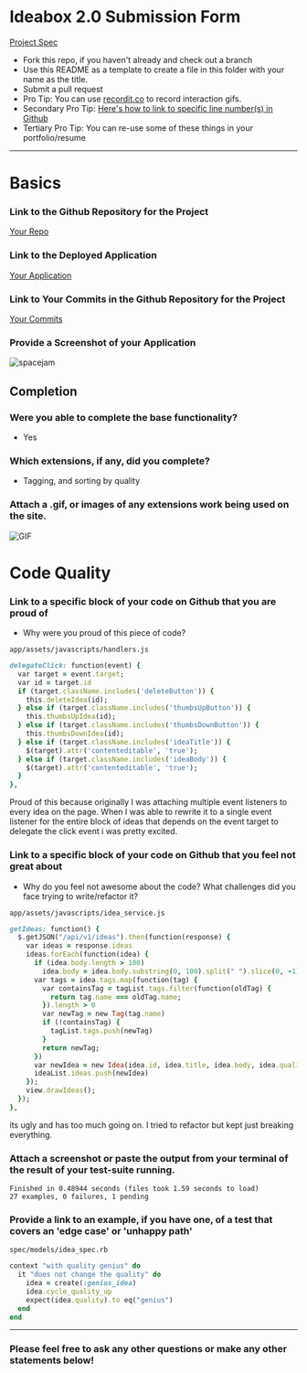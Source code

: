# Ideabox 2.0 Submission Form
[Project Spec](https://github.com/turingschool/curriculum/blob/master/source/projects/revenge_of_idea_box.markdown)

* Fork this repo, if you haven't already and check out a branch
* Use this README as a template to create a file in this folder with your name as the title.
* Submit a pull request
* Pro Tip: You can use [recordit.co](http://recordit.co/) to record interaction gifs.
* Secondary Pro Tip: [Here's how to link to specific line number(s) in Github](http://stackoverflow.com/questions/23821235/how-to-link-to-specific-line-number-on-github)
* Tertiary Pro Tip: You can re-use some of these things in your portfolio/resume

------

# Basics

### Link to the Github Repository for the Project
[Your Repo](https://github.com/jwashke/idea-box)

### Link to the Deployed Application
[Your Application](http://ideas-box.herokuapp.com/)

### Link to Your Commits in the Github Repository for the Project
[Your Commits](https://github.com/jwashke/idea-box/commits/master)

### Provide a Screenshot of your Application
![spacejam](https://s3-us-west-2.amazonaws.com/rails-misc-pictures/Screen+Shot+2016-06-30+at+10.47.45+AM.png)

## Completion

### Were you able to complete the base functionality?

* Yes

### Which extensions, if any, did you complete?

* Tagging, and sorting by quality

### Attach a .gif, or images of any extensions work being used on the site.

![GIF](http://g.recordit.co/8HuLPvgaZe.gif)

# Code Quality

### Link to a specific block of your code on Github that you are proud of
* Why were you proud of this piece of code?
```
app/assets/javascripts/handlers.js
```
```ruby
delegateClick: function(event) {
  var target = event.target;
  var id = target.id
  if (target.className.includes('deleteButton')) {
    this.deleteIdea(id);
  } else if (target.className.includes('thumbsUpButton')) {
    this.thumbsUpIdea(id);
  } else if (target.className.includes('thumbsDownButton')) {
    this.thumbsDownIdea(id);
  } else if (target.className.includes('ideaTitle')) {
    $(target).attr('contenteditable', 'true');
  } else if (target.className.includes('ideaBody')) {
    $(target).attr('contenteditable', 'true');
  }
},
```

Proud of this because originally I was attaching multiple event listeners to every idea on the page. When I was able to rewrite it to a single event listener for the entire block of ideas that depends on the event target to delegate the click event i was pretty excited.
### Link to a specific block of your code on Github that you feel not great about
* Why do you feel not awesome about the code? What challenges did you face trying to write/refactor it?

```
app/assets/javascripts/idea_service.js
```
```ruby
getIdeas: function() {
  $.getJSON("/api/v1/ideas").then(function(response) {
    var ideas = response.ideas
    ideas.forEach(function(idea) {
      if (idea.body.length > 100)
        idea.body = idea.body.substring(0, 100).split(" ").slice(0, -1).join(" ") + "...";
      var tags = idea.tags.map(function(tag) {
        var containsTag = tagList.tags.filter(function(oldTag) {
          return tag.name === oldTag.name;
        }).length > 0
        var newTag = new Tag(tag.name)
        if (!containsTag) {
          tagList.tags.push(newTag)
        }
        return newTag;
      })
      var newIdea = new Idea(idea.id, idea.title, idea.body, idea.quality, tags)
      ideaList.ideas.push(newIdea)
    });
    view.drawIdeas();
  });
},
```
its ugly and has too much going on. I tried to refactor but kept just breaking everything.

### Attach a screenshot or paste the output from your terminal of the result of your test-suite running.
```
Finished in 0.48944 seconds (files took 1.59 seconds to load)
27 examples, 0 failures, 1 pending
```
### Provide a link to an example, if you have one, of a test that covers an 'edge case' or 'unhappy path'
```
spec/models/idea_spec.rb
```
```ruby
context "with quality genius" do
  it "does not change the quality" do
    idea = create(:genius_idea)
    idea.cycle_quality_up
    expect(idea.quality).to eq("genius")
  end
end
```
-----

### Please feel free to ask any other questions or make any other statements below!
